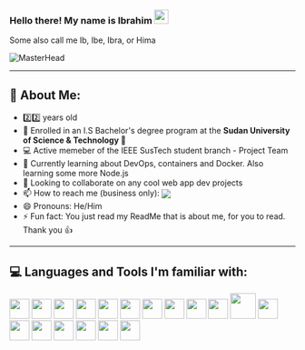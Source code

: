 ### Hello there! My name is Ibrahim <img src="https://user-images.githubusercontent.com/87325345/193068362-ef81a925-6423-4095-a183-42ff0a8029b9.gif" width="25px"/>
Some also call me Ib, Ibe, Ibra, or Hima

![MasterHead](https://cdn-images-1.medium.com/max/1600/1*OF0xEMkWBv-69zvmNs6RDQ.gif)

<!-- Hello there stalker, what brings you behind the scenes?? -->
<!-- <p float='left'>
  <img width='285' src='https://miro.medium.com/max/960/1*bkW3FHe6rvQSz9US6ilfQg.gif'>
  <img width='275' src='https://cdn.dribbble.com/users/505482/screenshots/1776789/nodejs-dribbble_1.gif'>
  <img width='255' src='https://kondado.com.br/assets/images/pipeline-google-cloud-storage-postgresql.gif'>
</p>
 -->
 
--- 
## 🤵 About Me:
- 2️⃣2️⃣ years old
- 🔭 Enrolled in an I.S Bachelor's degree program at the **Sudan University of Science & Technology 🏫**
- 💻 Active memeber of the IEEE SusTech student branch - Project Team
- 🌱 Currently learning about DevOps, containers and Docker. Also learning some more Node.js
- 🤝 Looking to collaborate on any cool web app dev projects
- 📫 How to reach me (business only): <a href='mailto:ibradbus@gmail.com?subject=Saw you on GitHub'><img align='center' src='https://img.shields.io/badge/Gmail-D14836?style=for-the-badge&logo=gmail&logoColor=white' /></a>
- 😄 Pronouns: He/Him
- ⚡ Fun fact: You just read my ReadMe that is about me, for you to read. Thank you 👍
<!-- Add LinkedIn when ready -->

<!-- - 🦉 My current favourite animals are owls 🦉, though sloths are a very close second 🦥
- 🍕 Will almost always crave Pizza or Ice Cream 🍦 -->
<!-- Is that ^ what you came to know ? -->


---
## 💻 Languages and Tools I'm familiar with:
<p>
<img  width='35' src='https://code.visualstudio.com/assets/images/code-stable.png'>
<img  width='35' src='https://camo.githubusercontent.com/cca9ccc0829a6a09a39efa8a1907ab87b6d146b6/68747470733a2f2f73332e616d617a6f6e6177732e636f6d2f796f6e6e657474692d7375626c696d652f677261766974792f69636f6e732f7375626c696d65746578742d332d6f72616e67652e706e67'>
<img  width='35' src='https://icon-library.com/images/java-icon-png/java-icon-png-15.jpg' />
<img  width='35' src='https://www.freepngimg.com/download/android/72537-icons-python-programming-computer-social-tutorial.png' />
<img  width='35' src='https://cdn4.iconfinder.com/data/icons/iconsimple-programming/512/html-512.png' />
<img  width='35' src='https://cdn1.iconfinder.com/data/icons/logotypes/32/badge-css-3-512.png' />
<img  width='35' src='https://logos-download.com/wp-content/uploads/2019/01/JavaScript_Logo.png' />
<img  width='35' src='https://1.bp.blogspot.com/-mzw13XQJPYM/XgzNHXSUdXI/AAAAAAAAAYY/xeIhLBEpTQUn8huUCnWXdUX6vIR_T4UCQCPcBGAYYCw/s1600/http___pluspng.com_img-png_nodejs-png-nodejs-icon-png-50-px-1600.png' />
<img  width='35' src='https://pngimg.com/uploads/php/php_PNG35.png' />
<img  width='35' src='https://nedbatchelder.com/pix/django-icon-256.png' />
<img  width='45' src='https://www.drupal.org/files/project-images/bootstrap-stack.png' />
<img  width='35' src='https://pngimg.com/uploads/mysql/mysql_PNG23.png' />
<img  width='35' src='https://i7.pngguru.com/preview/884/748/899/postgresql-computer-icons-database-angularjs-tencent.jpg' />
<img  width='35' src='https://www.sapien.com/blog/wp-content/uploads/2017/10/powershell-logo.png' />
<img  width='35' src='https://upload.wikimedia.org/wikipedia/commons/thumb/a/a7/React-icon.svg/1200px-React-icon.svg.png' />
<img  width='35' src='https://media.zeemly.com/zeemly/product/tailwind-css.png' />
<img  width='35' src='https://s3.amazonaws.com/media-p.slid.es/uploads/745186/images/4839343/redux.png' />
<img  width='35' src='https://pluspng.com/img-png/javascript-logo-vector-png-file-logo-d3-svg-1079.png' />
</p>



<!--
---
## 📊️ My Github stats:
[![Ibrahim's github activity graph](https://activity-graph.herokuapp.com/graph?username=ib-bib&theme=react-dark)](https://github.com/ib-bib)
-->
